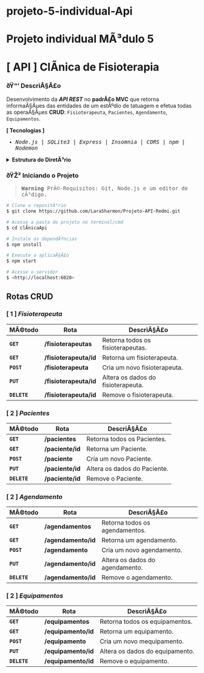 # projeto-5-individual-Api


# Projeto individual MÃ³dulo 5



# [ API ] ClÃ­nica de Fisioterapia
### ðŸ“‘ DescriÃ§Ã£o
Desenvolvimento da <em>**API REST**</em> no **padrÃ£o MVC** que retorna informaÃ§Ãµes das entidades de um estÃºdio de tatuagem e efetua todas as operaÃ§Ãµes **CRUD**: ``Fisioterapeuta``, ``Pacientes``, ``Agendamento``, ``Equipamentos``.




**[ Tecnologias ]**

<samp>
  
- <em>Node.js</em> | <em>SQLite3</em> | <em>Express</em> | <em>Insomnia</em> | <em>CORS</em> | <em>npm</em> | <em>Nodemon</em>
  
</samp>

<details>
<summary>  
  <strong>Estrutura do DiretÃ³rio</strong>
</summary>
<br>

```
src/
â”œâ”€ controllers/
â”‚  â”œâ”€ FisioterapeutaController.js
â”‚  â”œâ”€ PacientesController.js
â”‚  â”œâ”€ AgendamentoController.js
â”‚  â””â”€ EquipamentosController.js
â”œâ”€ dao/
â”‚  â”œâ”€ FisioterapeutaDAO.js
â”‚  â”œâ”€ PacientesDAO.js
â”‚  â”œâ”€ AgendamentoDAO.js
â”‚  â””â”€ EquipamentosDAO.js
â”œâ”€ models/
â”‚  â”œâ”€ Fisioterapeuta.js
â”‚  â”œâ”€ Pacientes.js
â”‚  â”œâ”€ Agendamento.js
â”‚  â””â”€ Equipamentos.js
â”œâ”€ database/
â”‚  â”œâ”€ create-and-populate.js
â”‚  â”œâ”€ config.js
â”‚  â””â”€ database.db
â”œâ”€ routes/
â”‚  â”œâ”€ fisioterapeuta.js
â”‚  â”œâ”€ pacientes.js
â”‚  â”œâ”€ agendamento.js
â”‚  â””â”€ euipamentos.js
â””â”€ main.js
```

</details>


### ðŸŽ² Iniciando o Projeto


<samp>
  
> **Warning** 
> PrÃ©-Requisitos: Git, Node.js e um editor de cÃ³digo.

</samp>

```bash
# Clone o repositÃ³rio
$ git clone https://github.com/LaraSharmon/Projeto-API-Redmi.git

# Acesse a pasta do projeto no terminal/cmd
$ cd clÃ­nicaApi

# Instale as dependÃªncias
$ npm install

# Execute a aplicaÃ§Ã£o 
$ npm start

# Acesse o servidor
$ <http://localhost:6020>
```

## Rotas CRUD

### [ 1 ] <em>Fisioterapeuta</em>

| MÃ©todo | Rota | DescriÃ§Ã£o |
| ------ | ----- | ----------- |
| **`GET`** | **/fisioterapeutas** | Retorna todos os fisioterapeutas. |
|  **`GET`** | **/fisioterapeuta/id** | Retorna um fisioterapeuta. |
|  **`POST`** | **/fisioterapeuta** | Cria um novo fisioterapeuta.  |
|  **`PUT`** | **/fisioterapeuta/id** | Altera os dados do fisioterapeuta.
|  **`DELETE`** | **/fisioterapeuta/id** | Remove o fisioterapeuta.
  
### [ 2 ] <em>Pacientes</em>

| MÃ©todo | Rota | DescriÃ§Ã£o |
| ------ | ----- | ----------- |
|  **`GET`** | **/pacientes** | Retorna todos os Pacientes. |
|  **`GET`** | **/paciente/id** | Retorna um Paciente. |
|  **`POST`** | **/paciente** | Cria um novo Paciente.  |
|  **`PUT`** | **/paciente/id** | Altera os dados do Paciente.
|  **`DELETE`** | **/paciente/id** | Remove o Paciente.
  
  
### [ 2 ] <em>Agendamento</em>

| MÃ©todo | Rota | DescriÃ§Ã£o |
| ------ | ----- | ----------- |
|  **`GET`** | **/agendamentos** | Retorna todos os agendamentos. |
|  **`GET`** | **/agendamento/id** | Retorna um agendamento. |
|  **`POST`** | **/agendamento** | Cria um novo agendamento.  |
|  **`PUT`** | **/agendamento/id** | Altera os dados do agendamento.
|  **`DELETE`** | **/agendamento/id** | Remove o agendamento.


### [ 2 ] <em>Equipamentos</em>

| MÃ©todo | Rota | DescriÃ§Ã£o |
| ------ | ----- | ----------- |
|  **`GET`** | **/equipamentos** | Retorna todos os equipamentos. |
|  **`GET`** | **/equipamento/id** |  Retorna um equipamento. |
|  **`POST`** | **/equipamento** | Cria um novo mequipamento.  |
|  **`PUT`** | **/equipamento/id** | Altera os dados do equipamento.
|  **`DELETE`** | **/equipamento/id** | Remove o equipamento.
  


